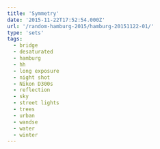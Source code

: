 ```yaml
---
title: 'Symmetry'
date: '2015-11-22T17:52:54.000Z'
url: '/random-hamburg-2015/hamburg-20151122-01/'
type: 'sets'
tags:
  - bridge
  - desaturated
  - hamburg
  - hh
  - long exposure
  - night shot
  - Nikon D300s
  - reflection
  - sky
  - street lights
  - trees
  - urban
  - wandse
  - water
  - winter
---
```

